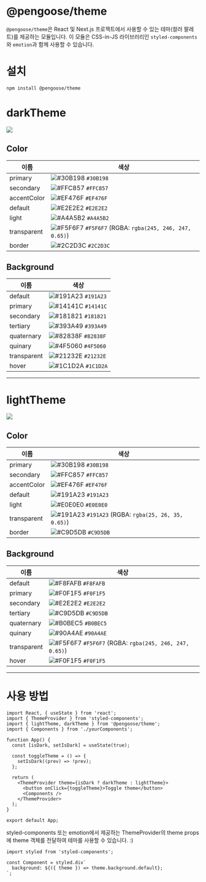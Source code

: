 # @pengoose/theme

`@pengoose/theme`은 React 및 Next.js 프로젝트에서 사용할 수 있는 테마(컬러 팔레트)를 제공하는 모듈입니다. 이 모듈은 CSS-in-JS 라이브러리인 `styled-components`와 `emotion`과 함께 사용할 수 있습니다.

# 설치

```bash
npm install @pengoose/theme
```

# darkTheme

![](https://i.imgur.com/tOlYfht.png)

## Color

| 이름        | 색상                                                                                                          |
| ----------- | ------------------------------------------------------------------------------------------------------------- |
| primary     | ![#30B198](https://via.placeholder.com/15/30B198/000000?text=+) `#30B198`                                     |
| secondary   | ![#FFC857](https://via.placeholder.com/15/FFC857/000000?text=+) `#FFC857`                                     |
| accentColor | ![#EF476F](https://via.placeholder.com/15/EF476F/000000?text=+) `#EF476F`                                     |
| default     | ![#E2E2E2](https://via.placeholder.com/15/E2E2E2/000000?text=+) `#E2E2E2`                                     |
| light       | ![#A4A5B2](https://via.placeholder.com/15/A4A5B2/000000?text=+) `#A4A5B2`                                     |
| transparent | ![#F5F6F7](https://via.placeholder.com/15/F5F6F7/000000?text=+) `#F5F6F7` (RGBA: `rgba(245, 246, 247, 0.65)`) |
| border      | ![#2C2D3C](https://via.placeholder.com/15/2C2D3C/000000?text=+) `#2C2D3C`                                     |

## Background

| 이름        | 색상                                                                      |
| ----------- | ------------------------------------------------------------------------- |
| default     | ![#191A23](https://via.placeholder.com/15/191A23/000000?text=+) `#191A23` |
| primary     | ![#14141C](https://via.placeholder.com/15/14141C/000000?text=+) `#14141C` |
| secondary   | ![#181821](https://via.placeholder.com/15/181821/000000?text=+) `#181821` |
| tertiary    | ![#393A49](https://via.placeholder.com/15/393A49/000000?text=+) `#393A49` |
| quaternary  | ![#82838F](https://via.placeholder.com/15/82838F/000000?text=+) `#82838F` |
| quinary     | ![#4F5060](https://via.placeholder.com/15/4F5060/000000?text=+) `#4F5060` |
| transparent | ![#21232E](https://via.placeholder.com/15/21232E/000000?text=+) `#21232E` |
| hover       | ![#1C1D2A](https://via.placeholder.com/15/1C1D2A/000000?text=+) `#1C1D2A` |

---

# lightTheme

![](https://i.imgur.com/TcxEV1F.png)

## Color

| 이름        | 색상                                                                                                       |
| ----------- | ---------------------------------------------------------------------------------------------------------- |
| primary     | ![#30B198](https://via.placeholder.com/15/30B198/000000?text=+) `#30B198`                                  |
| secondary   | ![#FFC857](https://via.placeholder.com/15/FFC857/000000?text=+) `#FFC857`                                  |
| accentColor | ![#EF476F](https://via.placeholder.com/15/EF476F/000000?text=+) `#EF476F`                                  |
| default     | ![#191A23](https://via.placeholder.com/15/191A23/000000?text=+) `#191A23`                                  |
| light       | ![#E0E0E0](https://via.placeholder.com/15/E0E0E0/000000?text=+) `#E0E0E0`                                  |
| transparent | ![#191A23](https://via.placeholder.com/15/191A23/000000?text=+) `#191A23` (RGBA: `rgba(25, 26, 35, 0.65)`) |
| border      | ![#C9D5DB](https://via.placeholder.com/15/C9D5DB/000000?text=+) `#C9D5DB`                                  |

## Background

| 이름        | 색상                                                                                                          |
| ----------- | ------------------------------------------------------------------------------------------------------------- |
| default     | ![#F8FAFB](https://via.placeholder.com/15/F8FAFB/000000?text=+) `#F8FAFB`                                     |
| primary     | ![#F0F1F5](https://via.placeholder.com/15/F0F1F5/000000?text=+) `#F0F1F5`                                     |
| secondary   | ![#E2E2E2](https://via.placeholder.com/15/E2E2E2/000000?text=+) `#E2E2E2`                                     |
| tertiary    | ![#C9D5DB](https://via.placeholder.com/15/C9D5DB/000000?text=+) `#C9D5DB`                                     |
| quaternary  | ![#B0BEC5](https://via.placeholder.com/15/B0BEC5/000000?text=+) `#B0BEC5`                                     |
| quinary     | ![#90A4AE](https://via.placeholder.com/15/90A4AE/000000?text=+) `#90A4AE`                                     |
| transparent | ![#F5F6F7](https://via.placeholder.com/15/F5F6F7/000000?text=+) `#F5F6F7` (RGBA: `rgba(245, 246, 247, 0.65)`) |
| hover       | ![#F0F1F5](https://via.placeholder.com/15/F0F1F5/000000?text=+) `#F0F1F5`                                     |

---

# 사용 방법

```tsx
import React, { useState } from 'react';
import { ThemeProvider } from 'styled-components';
import { lightTheme, darkTheme } from '@pengoose/theme';
import { Components } from './yourComponents';

function App() {
  const [isDark, setIsDark] = useState(true);

  const toggleTheme = () => {
    setIsDark((prev) => !prev);
  };

  return (
    <ThemeProvider theme={isDark ? darkTheme : lightTheme}>
      <button onClick={toggleTheme}>Toggle theme</button>
      <Components />
    </ThemeProvider>
  );
}

export default App;
```

styled-components 또는 emotion에서 제공하는 ThemeProvider의 theme props에 theme 객체를 전달하여 테마를 사용할 수 있습니다. :)

```tsx
import styled from 'styled-components';

const Component = styled.div`
  background: ${({ theme }) => theme.background.default};
`;
```
